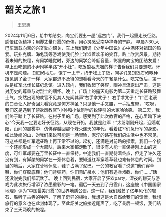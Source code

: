 # 韶关之旅 1

> 王恩惠

2024年11月6日，期中考结束，向宝们要出一趟“远古门”。我们一起重走长征路，感悟红色精神；用脚丈量丹霞的奇伟，用心灵感受南华禅寺的宁静。
早晨7:30,大巴车满载向宝的兴奋驶向韶关，车上我们朗诵《少年中国说》心中满怀对祖国的热爱。玩扑克牌、海龟汤等游戏使我们脸上洋溢着欢乐的笑容。路上欣赏风景，期待着未知的旅程，有同学睡觉时，旁边的同学会降低音量，彰显的向宝的团结友爱！早上没吃饱的小尹同学半路“开小灶”，吃饭狼吞虎咽的样子告诉我们只要想吃，环境不是问题。
到目的地后，饿了一上午，终于吃上了饭，同学们见到饭店的眼神跟见到了金子一样，大家都迫不及待的想看看今天的午餐是什么。吃完饭后，第一站是红军北伐长征纪念馆。进入馆内，我们收起了笑容，眼神里流露出严肃，这是对历史的尊重与对烈士的缅怀。晚上，广场上的露天电影为第二天重走长征路鼓舞士气，突然出现的教官不见其人先闻其声“右手拿凳子！ 右手拿凳子！”广西老表的口音让人好奇回头看究竟是何方神圣？只见他一手叉腰，一手抽皮带，“哎呀，我们这是遇到了禁欲风教官”小孙和小依同学的锐评引的大家哈哈笑。
第二天，我们终于踏上了长征路，在村子里的广场，感受到了此次教官的严格，在心里暗下决心“今天我一定要走好长征路，从现在开始，我就是红军！”太阳刚刚升起，迎着朝阳，山间的晨雾中，仿佛穿越回那个烽火连天的年代，看着红军们急行军的身影。如此陡峭的山，对我们来说可能是一场冒险，泥泞的路在我们的生活中也不常见，可这些都是红军远征路上再正常不过的。起初，还满是对前路的探索，我们一个接一个还能形成一个大部队，后来大家都走散了，很少有人能一直保持刚上山的速度，可红军却要在万里长征中一直保持。中途我们一直期待着终点，但走了许久还没有到，有脚酸的同学在一旁休息着，要知道红军穿着草鞋也难有休息的时间。到目的地后，大家在营地休息，鞋子占满了泥巴。一旁的教官看了说道“他们穿草鞋，你们穿胶底鞋；他们背弹药，你们背矿泉水；他们有追兵堵截，你们……”话还没说完我们都沉默了。
晚上回到民宿，大家开启了狂欢party，深夜的聊天与游戏为此次旅行增添了浓墨重彩的一笔。最后一天去到了丹霞山，这座被《中国国家地理》评为“中国最美丹霞”的世界地质公园。这一程，我们触摸了亿年风化的岩石、聆听了古寺的钟声、了解了奇异的植物，我想这是大自然给我们的馈赠，我想旅行的意义也在此刻体现了。至此韶关之旅接近尾声了，吃了最后一顿饭，我们结束了三天两晚的旅程。
